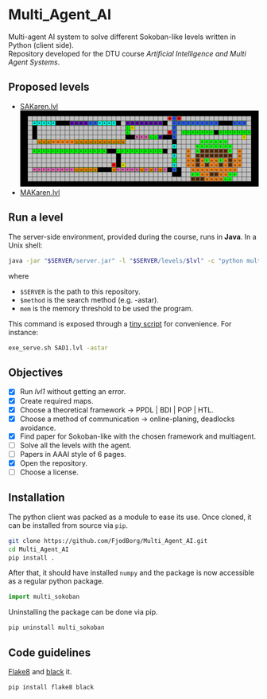 # Multi_Agent_AI

Multi-agent AI system to solve different Sokoban-like levels written in Python (client side).  
Repository developed for the DTU course _Artificial Intelligence and Multi Agent Systems_.

## Proposed levels

* [SAKaren.lvl](./levels/SAKaren.lvl)
![Link level Single Agent](./report/SAKaren.png)
* [MAKaren.lvl](./levels/MAKaren.lvl)
<!-- ![Pika level Single Agent](./report/MAKaren.png) -->

## Run a level

The server-side environment, provided during the course, runs in **Java**. In a Unix shell:

```bash
java -jar "$SERVER/server.jar" -l "$SERVER/levels/$lvl" -c "python multi_sokoban/searchclient.py $method --max-memory $mem" -g 150 -t 300
```

where

- `$SERVER` is the path to this repository.
- `$method` is the search method (e.g. -astar).
- `mem` is the memory threshold to be used the program.

This command is exposed through a [tiny script](./exe_serve.sh) for convenience. For instance:

```bash
exe_serve.sh SAD1.lvl -astar
```

## Objectives

- [x] Run _lvl1_ without getting an error.
- [x] Create required maps.
- [x] Choose a theoretical framework -> PPDL | BDI | POP | HTL.
- [x] Choose a method of communication -> online-planing, deadlocks avoidance.
- [x] Find paper for Sokoban-like with the chosen framework and multiagent.
- [ ] Solve all the levels with the agent.
- [ ] Papers in AAAI style of 6 pages.
- [x] Open the repository.
- [ ] Choose a license.

## Installation

The python client was packed as a module to ease its use. Once cloned, it can be
installed from source via `pip`.

```bash
git clone https://github.com/FjodBorg/Multi_Agent_AI.git
cd Multi_Agent_AI
pip install .
```

After that, it should have installed `numpy` and the package is now accessible as
a regular python package.

```python
import multi_sokoban
```

Uninstalling the package can be done via pip.

```bash
pip uninstall multi_sokoban
```

## Code guidelines

[Flake8](https://pypi.org/project/flake8/) and [black](https://github.com/ambv/black) it.

```bash
pip install flake8 black
```
